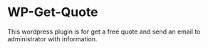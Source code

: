 # WP-Get-Quote
This wordpress plugin is for get a free quote and send an email to administrator with information.
